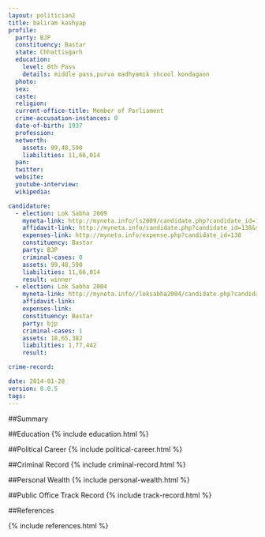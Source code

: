 ```yaml
---
layout: politician2
title: baliram kashyap
profile: 
  party: BJP
  constituency: Bastar
  state: Chhattisgarh
  education: 
    level: 8th Pass
    details: middle pass,purva madhyamik shcool kondagaon
  photo: 
  sex: 
  caste: 
  religion: 
  current-office-title: Member of Parliament
  crime-accusation-instances: 0
  date-of-birth: 1937
  profession: 
  networth: 
    assets: 99,48,590
    liabilities: 11,66,014
  pan: 
  twitter: 
  website: 
  youtube-interview: 
  wikipedia: 

candidature: 
  - election: Lok Sabha 2009
    myneta-link: http://myneta.info/ls2009/candidate.php?candidate_id=138
    affidavit-link: http://myneta.info/candidate.php?candidate_id=138&scan=original
    expenses-link: http://myneta.info/expense.php?candidate_id=138
    constituency: Bastar 
    party: BJP
    criminal-cases: 0
    assets: 99,48,590
    liabilities: 11,66,014
    result: winner 
  - election: Lok Sabha 2004
    myneta-link: http://myneta.info//loksabha2004/candidate.php?candidate_id=900
    affidavit-link: 
    expenses-link: 
    constituency: Bastar 
    party: bjp
    criminal-cases: 1
    assets: 18,65,382
    liabilities: 1,77,442
    result:  

crime-record: 

date: 2014-01-28
version: 0.0.5
tags: 
---
```

##Summary


##Education
{% include education.html %}


##Political Career
{% include political-career.html %}


##Criminal Record
{% include criminal-record.html %}


##Personal Wealth
{% include personal-wealth.html %}


##Public Office Track Record
{% include track-record.html %}


##References


{% include references.html %}